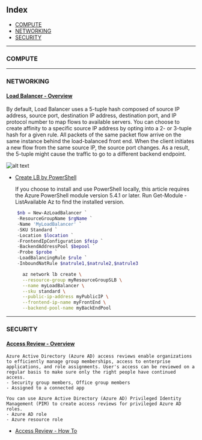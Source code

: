 ## Index
- [COMPUTE](https://github.com/SmithMMTK/home/blob/master/Az-300/readme.md#compute)
- [NETWORKING](https://github.com/SmithMMTK/home/blob/master/Az-300/readme.md#networking)
- [SECURITY](https://github.com/SmithMMTK/home/blob/master/Az-300/readme.md#security)

---
### COMPUTE 

---

### NETWORKING
#### [Load Balancer - Overview](https://docs.microsoft.com/en-us/azure/load-balancer/load-balancer-overview)
 By default, Load Balancer uses a 5-tuple hash composed of source IP address, source port, destination IP address, destination port, and IP protocol number to map flows to available servers. You can choose to create affinity to a specific source IP address by opting into a 2- or 3-tuple hash for a given rule. All packets of the same packet flow arrive on the same instance behind the load-balanced front end. When the client initiates a new flow from the same source IP, the source port changes. As a result, the 5-tuple might cause the traffic to go to a different backend endpoint.

 ![alt text](https://docs.microsoft.com/en-us/azure/load-balancer/media/load-balancer-overview/load-balancer-distribution.png)
- [Create LB by PowerShell](https://docs.microsoft.com/en-us/azure/load-balancer/quickstart-create-standard-load-balancer-powershell)

    If you choose to install and use PowerShell locally, this article requires the Azure PowerShell module version 5.4.1 or later. Run Get-Module -ListAvailable Az to find the installed version.

```powershell
    $nb = New-AzLoadBalancer `
    -ResourceGroupName $rgName `
    -Name 'MyLoadBalancer' `
    -SKU Standard `
    -Location $location `
    -FrontendIpConfiguration $feip `
    -BackendAddressPool $bepool `
    -Probe $probe `
    -LoadBalancingRule $rule `
    -InboundNatRule $natrule1,$natrule2,$natrule3
```

```bash
      az network lb create \
      --resource-group myResourceGroupSLB \
      --name myLoadBalancer \
      --sku standard \
      --public-ip-address myPublicIP \
      --frontend-ip-name myFrontEnd \
      --backend-pool-name myBackEndPool
```
---

### SECURITY

#### [Access Review - Overview](https://docs.microsoft.com/en-us/azure/active-directory/governance/access-reviews-overview)
    
    Azure Active Directory (Azure AD) access reviews enable organizations to efficiently manage group memberships, access to enterprise applications, and role assignments. User's access can be reviewed on a regular basis to make sure only the right people have continued access.
    - Security group members, Office group members
    - Assigned to a connected app

    You can use Azure Active Directory (Azure AD) Privileged Identity Management (PIM) to create access reviews for privileged Azure AD roles.
    - Azure AD role
    - Azure resource role

  - [Access Review - How To](https://docs.microsoft.com/en-us/azure/active-directory/governance/create-access-review)   
